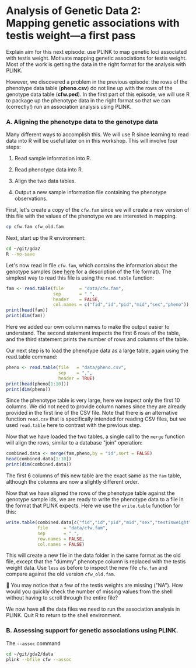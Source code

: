 # Analysis of Genetic Data 2:<br>Mapping genetic associations with testis weight—a first pass

Explain aim for this next episode: use PLINK to map genetic loci
associated with testis weight. Motivate mapping genetic associations
for testis weight. Most of the work is getting the data in the right
format for the analysis with PLINK.

However, we discovered a problem in the previous episode: the rows of
the phenotype data table (**pheno.csv**) do not line up with the rows
of the genotype data table (**cfw.ped**). In the first part of this
episode, we will use R to package up the phenotype data in the right
format so that we can (correctly!) run an association analysis using
PLINK.

### A. Aligning the phenotype data to the genotype data

Many different ways to accomplish this. We will use R since learning
to read data into R will be useful later on in this workshop. This
will involve four steps:

1. Read sample information into R.

2. Read phenotype data into R.

3. Align the two data tables.

4. Output a new sample information file containing the phenotype
observations.

First, let's create a copy of the `cfw.fam` since we will create a new
version of this file with the values of the phenotype we are
interested in mapping.

```bash
cp cfw.fam cfw_old.fam
```

Next, start up the R environment:

```bash
cd ~/git/gda2
R --no-save
```

Let's now read in file `cfw.fam`, which contains the information about
the genotype samples (see
[here](http://www.cog-genomics.org/plink2/formats#fam) for a
description of the file format). The simplest way to read this file is
using the `read.table` function:

```R
fam <- read.table(file      = "data/cfw.fam",
                  sep       = " ",
				  header    = FALSE,
                  col.names = c("fid","id","pid","mid","sex","pheno"))
print(head(fam))
print(dim(fam))
```

Here we added our own column names to make the output easier to
understand. The second statement inspects the first 6 rows of the
table, and the third statement prints the number of rows and columns
of the table.

Our next step is to load the phenotype data as a large table, again
using the read.table command:

```R
pheno <- read.table(file   = "data/pheno.csv",
                    sep    = ",",
                    header = TRUE)
print(head(pheno[1:10]))					
print(dim(pheno))
```

Since the phenotype table is very large, here we inspect only the
first 10 columns. We did not need to provide column names since they
are already provided in the first line of the CSV file. Note that
there is an alternative function `read.csv` that is specifically
intended for reading CSV files, but we used `read.table` here to
contrast with the previous step.

Now that we have loaded the two tables, a single call to the `merge`
function will align the rows, similar to a database "join"
operation:

```R
combined.data <- merge(fam,pheno,by = "id",sort = FALSE)
head(combined.data[1:10])
print(dim(combined.data))
```

The first 6 columns of this new table are the exact same as the `fam`
table, although the columns are now a slightly different order.

Now that we have aligned the rows of the phenotype table against the
genotype sample ids, we are ready to write the phenotype data to a
file in the format that PLINK expects. Here we use the `write.table`
function for this:

```R
write.table(combined.data[c("fid","id","pid","mid","sex","testisweight")],
            file      = "data/cfw.fam",
			sep       = " ",
			row.names = FALSE,
			col.names = FALSE)
```

This will create a new file in the data folder in the same format as
the old file, except that the "dummy" phenotype column is replaced
with the testis weight data. Use `less` as before to inspect the new
file `cfw.fam` and compare against the old version `cfw_old.fam`.

:blue_book: You may notice that a few of the testis weights are
missing ("NA"). How would you quickly check the number of missing
values from the shell without having to scroll through the entire
file?

We now have all the data files we need to run the association analysis
in PLINK. Quit R to return to the shell environment.

### B. Assessing support for genetic associations using PLINK.

The `--assoc` command

```bash
cd ~/git/gda2/data
plink --bfile cfw --assoc
```
